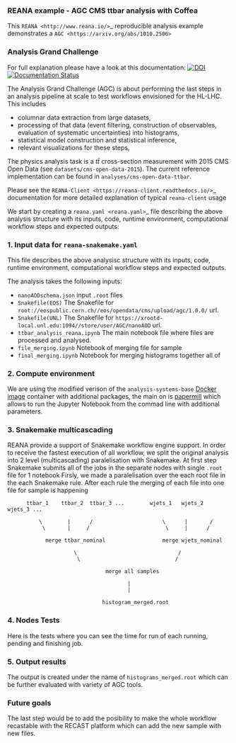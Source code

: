 ### REANA example - AGC CMS ttbar analysis with Coffea

This `REANA <http://www.reana.io/>`_ reproducible analysis example demonstrates
a `AGC <https://arxiv.org/abs/1010.2506>`

### Analysis Grand Challenge

For full explanation please have a look at this documentation:
[![DOI](https://zenodo.org/badge/DOI/10.5281/zenodo.7274936.svg)](https://doi.org/10.5281/zenodo.7274936)
[![Documentation Status](https://readthedocs.org/projects/agc/badge/?version=latest)](https://agc.readthedocs.io/en/latest/?badge=latest)

The Analysis Grand Challenge (AGC) is about performing the last steps in an analysis pipeline at scale to test workflows envisioned for the HL-LHC.
This includes

- columnar data extraction from large datasets,
- processing of that data (event filtering, construction of observables, evaluation of systematic uncertainties) into histograms,
- statistical model construction and statistical inference,
- relevant visualizations for these steps,

The physics analysis task is a $t\bar{t}$ cross-section measurement with 2015 CMS Open Data (see `datasets/cms-open-data-2015`).
The current reference implementation can be found in `analyses/cms-open-data-ttbar`.


Please see the `REANA-Client <https://reana-client.readthedocs.io/>`_
documentation for more detailed explanation of typical ``reana-client`` usage

We start by creating a `reana.yaml <reana.yaml>`_ file describing the above
analysis structure with its inputs, code, runtime environment, computational
workflow steps and expected outputs:

### 1. Input data for ``reana-snakemake.yaml`` 
This file describes the above analysisc structure with its inputs, code, runtime environment, computational workflow steps and expected outputs.

The analysis takes the following inputs:

- ``nanoAODschema.json`` input `.root` files
- ``Snakefile(EOS)`` The Snakefile for `root://eospublic.cern.ch//eos/opendata/cms/upload/agc/1.0.0/` url.
- ``Snakefile(UNL)`` The Snakefile for `https://xrootd-local.unl.edu:1094//store/user/AGC/nanoAOD` url. 
- ``ttbar_analysis_reana.ipynb`` The main notebook file where files are processed and analysed.
- ``file_merging.ipynb`` Notebook of merging file for sample   
- ``final_merging.ipynb`` Notebook for merging histograms together all of 

### 2. Compute environment 

We are using the modified verison of the ``analysis-systems-base`` [Docker image](https://github.com/iris-hep/analysis-systems-base) container with additional packages, the main on is [papermill](https://papermill.readthedocs.io/en/latest/) which allows to run the Jupyter Notebook from the commad line with additional parameters.

### 3. Snakemake multicascading
REANA provide a support of Snakemake workflow engine support.
In order to receive the fastest execution of all workflow, we split the original analysis into 2 level (multicascading) paralelisation with Snakemake.
At first step Snakemake submits all of the jobs in the separate nodes with single `.root` file for 1 notebook
Firsly, we made a paralelisation over the each root file in the each Snakemake rule.
After each rule the merging of each file into one file for sample is happening  

          ttbar_1    ttbar_2  ttbar_3 ...        wjets_1   wjets_2   wjets_3 ...

              \        |      /                      \      |       /
               \       |     /                        \     |      /

                merge ttbar_nominal                  merge wjets_nominal

                         \                                /
                          \                              /

                                   merge all samples

                                          |
                                          |

                                  histogram_merged.root


### 4. Nodes Tests

Here is the tests where you can see the time for run of each running, pending and finishing job.


### 5. Output results

The output is created under the name of ``histograms_merged.root`` which can be further evaluated with variety of AGC tools.

### Future goals

The last step would be to add the posibility to make the whole workflow recastable with the RECAST platform which can add the new sample with new files.

